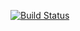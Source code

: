 [![Build Status](https://travis-ci.org/pear/Services_oEmbed.svg?branch=master)](https://travis-ci.org/pear/Services_oEmbed)
